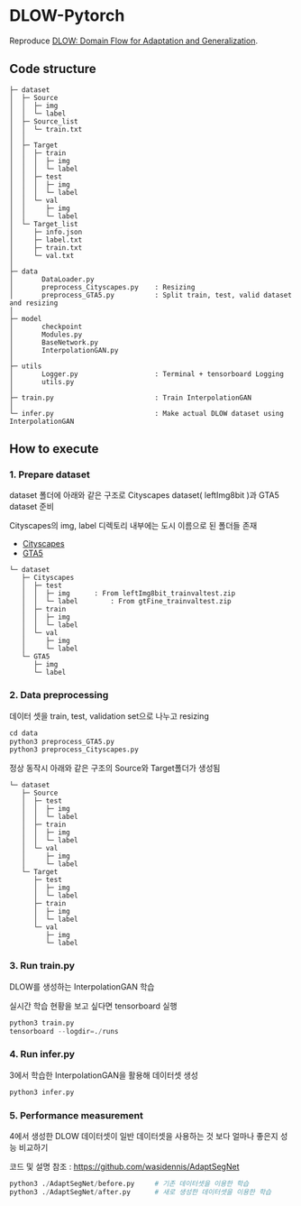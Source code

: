 # DLOW-Pytorch
Reproduce [DLOW: Domain Flow for Adaptation and Generalization](https://pdfs.semanticscholar.org/cbe1/a8b4712654f382192dc1ccaf00ddfc12f57b.pdf).



## Code structure
	├─ dataset
	│  ├─ Source
	│  │  ├─ img
	│  │  └─ label
	│  ├─ Source_list
	│  │  └─ train.txt
	│  │
	│  ├─ Target
	│  │  ├─ train
	│  │  │  ├─ img
	│  │  │  └─ label
	│  │  ├─ test
	│  │  │  ├─ img
	│  │  │  └─ label
	│  │  └─ val
	│  │     ├─ img
	│  │     └─ label
	│  └─ Target_list
	│     ├─ info.json
	│     ├─ label.txt
	│     ├─ train.txt
	│     └─ val.txt
	│
	├─ data
	│		DataLoader.py
	│		preprocess_Cityscapes.py 	: Resizing
	│		preprocess_GTA5.py 			: Split train, test, valid dataset and resizing
	│
	├─ model
	│		checkpoint
	│		Modules.py
	│		BaseNetwork.py
	│		InterpolationGAN.py
	│
	├─ utils
	│		Logger.py 					: Terminal + tensorboard Logging 
	│		utils.py
	│
	├─ train.py							: Train InterpolationGAN
	│
	└─ infer.py 						: Make actual DLOW dataset using InterpolationGAN
	
	
	


## How to execute

### 1. Prepare dataset

   dataset 폴더에 아래와 같은 구조로 Cityscapes dataset( leftImg8bit )과 GTA5 dataset 준비

   Cityscapes의 img, label 디렉토리 내부에는 도시 이름으로 된 폴더들 존재

   + [Cityscapes](https://www.cityscapes-dataset.com/)
   + [GTA5](https://download.visinf.tu-darmstadt.de/data/from_games/)

   ```
   └─ dataset
      ├─ Cityscapes
      │  ├─ test
      │  │  ├─ img 		: From leftImg8bit_trainvaltest.zip
      │  │  └─ label		: From gtFine_trainvaltest.zip
      │  ├─ train
      │  │  ├─ img
      │  │  └─ label
      │  └─ val
      │     ├─ img
      │     └─ label   
      └─ GTA5
         ├─ img
         └─ label
   ```



### 2. Data preprocessing

   데이터 셋을 train, test, validation set으로 나누고 resizing

   ~~~python
   cd data
   python3 preprocess_GTA5.py
   python3 preprocess_Cityscapes.py
   ~~~

   정상 동작시 아래와 같은 구조의 Source와 Target폴더가 생성됨

   ```
   └─ dataset
      ├─ Source
      │  ├─ test
      │  │  ├─ img 						
      │  │  └─ label										
      │  ├─ train
      │  │  ├─ img
      │  │  └─ label
      │  └─ val
      │     ├─ img
      │     └─ label   
      └─ Target
         ├─ test
         │  ├─ img 						
         │  └─ label										
         ├─ train
         │  ├─ img
         │  └─ label
         └─ val
            ├─ img
            └─ label   
   ```



### 3. Run train.py

   DLOW를 생성하는 InterpolationGAN 학습

   실시간 학습 현황을 보고 싶다면 tensorboard 실행

   ~~~python
   python3 train.py
   tensorboard --logdir=./runs
   ~~~



### 4. Run infer.py

   3에서 학습한 InterpolationGAN을 활용해 데이터셋 생성

   ~~~python
   python3 infer.py
   ~~~



### 5. Performance measurement

   4에서 생성한 DLOW 데이터셋이 일반 데이터셋을 사용하는 것 보다 얼마나 좋은지 성능 비교하기

   코드 및 설명 참조 : https://github.com/wasidennis/AdaptSegNet

   ~~~python
   python3 ./AdaptSegNet/before.py     # 기존 데이터셋을 이용한 학습
   python3 ./AdaptSegNet/after.py      # 새로 생성한 데이터셋을 이용한 학습
   ~~~
